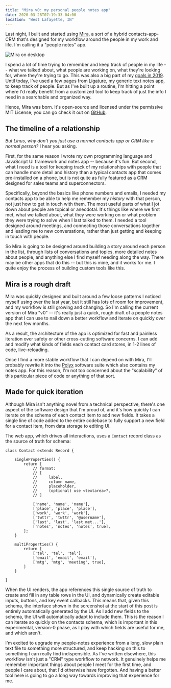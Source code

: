 ```yaml
---
title: "Mira v0: my personal people notes app"
date: 2020-03-28T07:19:33-04:00
location: "West Lafayette, IN"
---
```


Last night, I built and started using [Mira](https://github.com/thesephist/mira), a sort of a hybrid contacts-app-CRM that's designed for my workflow around the people in my work and life. I'm calling it a "people notes" app.

![Mira on desktop](/img/mira.png)

I spend a lot of time trying to remember and keep track of people in my life -- what we talked about, what people are working on, what they're looking for, where they're trying to go. This was also a big part of my [goals in 2019](/posts/2019-goals/). Until today, I've used a few pages from [Ligature](https://github.com/thesephist/polyx), my generic text notes app, to keep track of people. But as I've built up a routine, I'm hitting a point where I'd really benefit from a customized tool to keep track of just the info I need in a searchable and organized way.

Hence, Mira was born. It's open-source and licensed under the permissive MIT License; you can go check it out on [GitHub](https://github.com/thesephist/mira).

## The timeline of a relationship

_But Linus, why don't you just use a normal contacts app or CRM like a normal person?_ I hear you asking.

First, for the same reason I wrote my own programming language and JavaScript UI framework and notes app -- because it's fun. But second, what I need is a tool for keeping track of my relationships with people that can handle more detail and history than a typical contacts app that comes pre-installed on a phone, but is not quite as fully featured as a CRM designed for sales teams and superconnectors.

Specifically, beyond the basics like phone numbers and emails, I needed my contacts app to be able to help me remember my _history_ with that person, not just how to get in touch with them. The most useful parts of what I jot down about people are topical or anecdotal. It's things like where we first met, what we talked about, what they were working on or what problem they were trying to solve when I last talked to them. I needed a tool designed around meetings, and connecting those conversations together and leading me to new conversations, rather than just getting and keeping in touch with people.

So Mira is going to be designed around building a story around each person in the list, through lists of conversations and topics, more detailed notes about people, and anything else I find myself needing along the way. There may be other apps that do this -- but this is mine, and it works for me. I quite enjoy the process of building custom tools like this.

## Mira is a rough draft

Mira was quickly designed and built around a few loose patterns I noticed myself using over the last year, but it still has lots of room for improvement, and my workflow is still growing and changing. So I'm calling the current version of Mira "v0" -- it's really just a quick, rough draft of a people notes app that I can use to nail down a better workflow and iterate on quickly over the next few months.

As a result, the architecture of the app is optimized for fast and painless iteration over safety or other cross-cutting software concerns. I can add and modify what kinds of fields each contact card stores, in 1-2 lines of code, live-reloading.

Once I find a more stable workflow that I can depend on with Mira, I'll probably rewrite it into the [Polyx](https://github.com/thesephist/polyx) software suite which also contains my notes app. For this reason, I'm not too concerned about the "scalability" of this particular piece of code or anything of that sort.

## Made for quick iteration

Although Mira isn't anything novel from a technical perspective, there's one aspect of the software design that I'm proud of, and it's how quickly I can iterate on the schema of each contact item to add new fields. It takes a single line of code added to the entire codebase to fully support a new field for a contact item, from data storage to editing UI.

The web app, which drives all interactions, uses a `Contact` record class as the source of truth for schema:

```
class Contact extends Record {

    singleProperties() {
        return [
            // format:
            // [
            //     label,
            //     column name,
            //     placeholder,
            //     (optional) use <textarea>?,
            // ]

            ['name', 'name', 'name'],
            ['place', 'place', 'place'],
            ['work', 'work', 'work'],
            ['twttr', 'twttr', '@username'],
            ['last', 'last', 'last met...'],
            ['notes', 'notes', 'notes', true],
        ];
    }

    multiProperties() {
        return [
            ['tel', 'tel', 'tel'],
            ['email', 'email', 'email'],
            ['mtg', 'mtg', 'meeting', true],
        ]
    }

}
```

When the UI renders, the app references this single source of truth to create and fill in any table rows in the UI, and dynamically create editable inputs, buttons, and key event callbacks. This means that, given this schema, the interface shown in the screenshot at the start of this post is entirely automatically generated by the UI. As I add new fields to the schema, the UI will automatically adapt to include them. This is the reason I can iterate so quickly on the contacts schema, which is important in this experimental, version-0 phase, as I play with which fields are useful for me, and which aren't.

I'm excited to upgrade my people-notes experience from a long, slow plain text file to something more structured, and keep hacking on this to something I can really find indispensible. As I've written elsewhere, this workflow isn't just a "CRM" type workflow to network. It genuinely helps me remember important things about people I meet for the first time, and people I care about, that I'd otherwise have forgotten. And having a better tool here is going to go a long way towards improving that experience for me.
